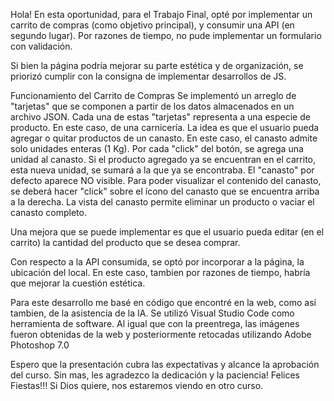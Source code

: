 Hola!
En esta oportunidad, para el Trabajo Final, opté por implementar un carrito de compras (como objetivo principal), y consumir una API (en segundo lugar). Por razones de tiempo, no pude implementar un formulario con validación.

Si bien la página podría mejorar su parte estética y de organización, se priorizó cumplir con la consigna de implementar desarrollos de JS.

Funcionamiento del Carrito de Compras
Se implementó un arreglo de "tarjetas" que se componen a partir de los datos almacenados en un archivo JSON. Cada una de estas "tarjetas" representa a una especie de producto. En este caso, de una carnicería.
La idea es que el usuario pueda agregar o quitar productos de un canasto. En este caso, el canasto admite solo unidades enteras (1 Kg). Por cada "click" del botón, se agrega una unidad al canasto. Si el producto agregado ya se encuentran en el carrito, esta nueva unidad, se sumará a la que ya se encontraba.
El "canasto" por defecto aparece NO visible. Para poder visualizar el contenido del canasto, se deberá hacer "click" sobre el ícono del canasto que se encuentra arriba a la derecha.
La vista del canasto permite eliminar un producto o vaciar el canasto completo.

Una mejora que se puede implementar es que el usuario pueda editar (en el carrito) la cantidad del producto que se desea comprar.

Con respecto a la API consumida, se optó por incorporar a la página, la ubicación del local.
En este caso, tambien por razones de tiempo, habría que mejorar la cuestión estética.

Para este desarrollo me basé en código que encontré en la web, como así tambien, de la asistencia de la IA. Se utilizó Visual Studio Code como herramienta de software.
Al igual que con la preentrega, las imágenes fueron obtenidas de la web y posteriormente retocadas utilizando Adobe Photoshop 7.0

Espero que la presentación cubra las expectativas y alcance la aprobación del curso.
Sin mas, les agradezco la dedicación y la paciencia!
Felices Fiestas!!!
Si Dios quiere, nos estaremos viendo en otro curso.
